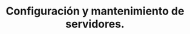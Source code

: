 ---
title: Configuración y mantenimiento de servidores.
description: Manual de Organización de Centros de Cómputo
---